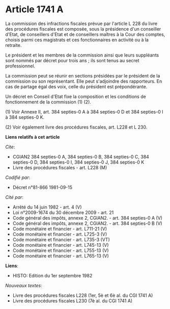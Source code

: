 # Article 1741 A

La commission des infractions fiscales prévue par l'article L 228 du livre des procédures fiscales est composée, sous la
présidence d'un conseiller d'Etat, de conseillers d'Etat et de conseillers maîtres à la Cour des comptes, choisis parmi ces
magistrats et ces fonctionnaires en activité ou à la retraite.

Le président et les membres de la commission ainsi que leurs suppléants sont nommés par décret pour trois ans ; ils sont
tenus au secret professionnel.

La commission peut se réunir en sections présidées par le président de la commission ou son représentant. Elle peut
s'adjoindre des rapporteurs. En cas de partage égal des voix, celle du président est prépondérante.

Un décret en Conseil d'Etat fixe la composition et les conditions de fonctionnement de la commission (1) (2).

(1) Voir Annexe II, art. 384 septies-0 A à 384 septies-0 D et 384 septies-0 I à 384 septies-0 K.

(2) Voir également livre des procédures fiscales, art. L228 et L 230.

**Liens relatifs à cet article**

_Cite_:

  - CGIAN2 384 septies-0 A, 384 septies-0 B, 384 septies-0 C, 384 septies-0 D, 384 septies-0 I, 384 septies-0 J, 384 septies-0 K
  - Livre des procédures fiscales - art. L228 (M)

_Codifié par_:

  - Décret n°81-866 1981-09-15

_Cité par_:

  - Arrêté du 14 juin 1982 - art. 4 (V)
  - Loi n°2009-1674 du 30 décembre 2009 - art. 21
  - Code général des impôts, annexe 2, CGIAN2. - art. 384 septies-0 A (V)
  - Code général des impôts, annexe 2, CGIAN2. - art. 384 septies-0 B (V)
  - Code monétaire et financier - art. L711-21 (V)
  - Code monétaire et financier - art. L725-3 (V)
  - Code monétaire et financier - art. L735-3 (VT)
  - Code monétaire et financier - art. L745-13 (V)
  - Code monétaire et financier - art. L755-13 (V)
  - Code monétaire et financier - art. L765-13 (V)

**Liens**:

  - HISTO: Edition du 1er septembre 1982

_Nouveaux textes_:

  - Livre des procédures fiscales L228 (1er, 5è et 6è al. du CGI 1741 A)
  - Livre des procédures fiscales L230 (7è al. du CGI 1741 A)
